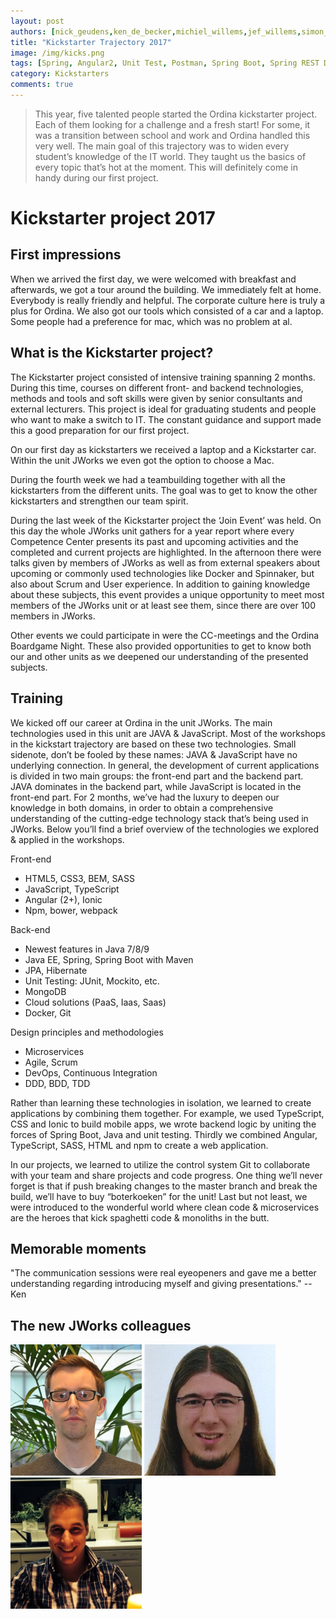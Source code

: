 ```yaml
---
layout: post
authors: [nick_geudens,ken_de_becker,michiel_willems,jef_willems,simon_buysse]
title: "Kickstarter Trajectory 2017"
image: /img/kicks.png
tags: [Spring, Angular2, Unit Test, Postman, Spring Boot, Spring REST Docs]
category: Kickstarters
comments: true
---
```


>This year, five talented people started the Ordina kickstarter project. Each of them looking for a challenge and a 
fresh start! For some, it was a transition between school and work and Ordina handled this very well. The main goal 
of this trajectory was to widen every student’s knowledge of the IT world. They taught us the basics of every topic 
that’s hot at the moment. This will definitely come in handy during our first project.

# Kickstarter project 2017

## First impressions

When we arrived the first day, we were welcomed with breakfast and afterwards, we got a tour around the building. 
We immediately felt at home. Everybody is really friendly and helpful. The corporate culture here is truly a plus for Ordina.
We also got our tools which consisted of a car and a laptop. Some people had a preference for mac, which was no problem at al.  

## What is the Kickstarter project?

The Kickstarter project consisted of intensive training spanning 2 months. During this time, courses on different 
front- and backend technologies, methods and tools and soft skills were given by senior consultants and external 
lecturers. This project is ideal for graduating students and people who want to make a switch to IT. 
The constant guidance and support made this a good preparation for our first project.

On our first day as kickstarters we received a laptop and a Kickstarter car. Within the unit JWorks we even got the 
option to choose a Mac.

During the fourth week we had a teambuilding together with all the kickstarters from the different units. The goal was to 
get to know the other kickstarters and strengthen our team spirit.

During the last week of the Kickstarter project the ‘Join Event’ was held. On this day the whole JWorks unit gathers 
for a year report where every Competence Center presents its past and upcoming activities and the completed and current
projects are highlighted. In the afternoon there were talks given by members of JWorks as well as from external speakers 
about upcoming or commonly used technologies like Docker and Spinnaker, but also about Scrum and User experience. In 
addition to gaining knowledge about these subjects, this event provides a unique opportunity to meet most members of the 
JWorks unit or at least see them, since there are over 100 members in JWorks.

Other events we could participate in were the CC-meetings and the Ordina Boardgame Night. These also provided 
opportunities to get to know both our and other units as we deepened our understanding of the presented subjects. 

## Training

We kicked off our career at Ordina in the unit JWorks. The main technologies used in this unit are JAVA & JavaScript. 
Most of the workshops in the kickstart trajectory are based on these two technologies. Small sidenote, don’t be fooled 
by these names: JAVA & JavaScript have no underlying connection. In general, the development of current applications is 
divided in two main groups: the front-end part and the backend part. JAVA dominates in the backend part, while JavaScript 
is located in the front-end part. For 2 months, we’ve had the luxury to deepen our knowledge in both domains, in order 
to obtain a comprehensive understanding of the cutting-edge technology stack that’s being used in JWorks. Below you’ll 
find a brief overview of the technologies we explored & applied in the workshops.

Front-end
  * HTML5, CSS3, BEM, SASS
  * JavaScript, TypeScript
  * Angular (2+), Ionic
  * Npm, bower, webpack

Back-end
  * Newest features in Java 7/8/9
  * Java EE, Spring, Spring Boot with Maven
  * JPA, Hibernate
  * Unit Testing: JUnit, Mockito, etc. 
  * MongoDB
  * Cloud solutions (PaaS, Iaas, Saas)
  * Docker, Git

Design principles and methodologies
  * Microservices 
  * Agile, Scrum 
  * DevOps, Continuous Integration
  * DDD, BDD, TDD

Rather than learning these technologies in isolation, we learned to create applications by combining them together. 
For example, we used TypeScript, CSS and Ionic to build mobile apps, we wrote backend logic by uniting the forces of 
Spring Boot, Java and unit testing. Thirdly we combined Angular, TypeScript, SASS, HTML and npm to create a web application. 

In our projects, we learned to utilize the control system Git to collaborate with your team and share projects and code 
progress. One thing we’ll never forget is that if push breaking changes to the master branch and break the build, we’ll 
have to buy “boterkoeken” for the unit! Last but not least, we were introduced to the wonderful world where clean code & 
microservices are the heroes that kick spaghetti code & monoliths in the butt. 

## Memorable moments

"The communication sessions were real eyeopeners and gave me a better understanding regarding introducing myself and 
giving presentations." -- Ken


## The new JWorks colleagues

<span class="image left "><img class="p-image" alt="Ken De Becker" width="210px"  src="/img/kickstarters/2017/ken-de-becker.jpg" /></span>
<span class="image left "><img class="p-image" alt="Michiel Willems" width="210px"  src="/img/kickstarters/2017/michiel-willems.jpg" /></span>
<span class="image left "><img class="p-image" alt="Jef Willems" width="210px"  src="/img/kickstarters/2017/jef-willems.jpg" /></span>



